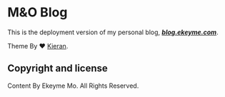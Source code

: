 # M&O Blog
This is the deployment version of my personal blog, [***blog.ekeyme.com***](http://blog.ekeyme.com/).

Theme By ♥ [Kieran](http://go.kieran.top/).

## Copyright and license

Content By Ekeyme Mo. All Rights Reserved.